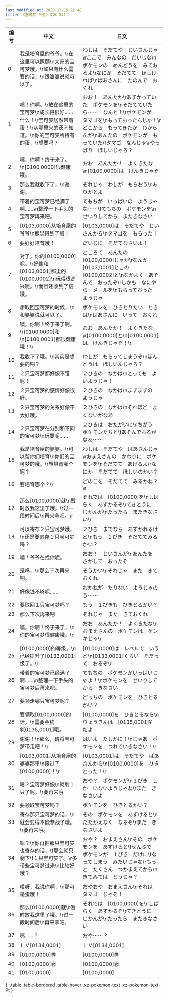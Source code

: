 ```yaml
---
last_modified_at: 2020-12-15 22:48
title: 《宝可梦 白金》文本 541
---
```

| 编号 | 中文 | 日文 |
| ---- | ---- | ---- |
| 0 | 我是培育屋的爷爷。\r在这里可以照顾\n大家的宝可梦哦。\r如果有什么需要的话，\n跟婆婆说就可以了。 | わしは　そだてや　じいさんじゃ\rここで　みんなの　だいじな\nポケモンの　めんどうを　みておるよ\rなにか　そだてて　ほしければ\nばあさんに　たのんで　おくれ |
| 1 | 嘿！你啊。\r放在这里的宝可梦\n成长得很好……什么！\r宝可梦居然带着蛋！\r从哪里来的还不知道。\n你的宝可梦所持有的蛋，\r想要吗？ | おお！　あんたか\rあずかっていた　ポケモンを\nそだてていたら⋯⋯　なんと！\rポケモンが　タマゴを\nもっておったんじゃ！\rどこから　もってきたか　わからんが\nあんたの　ポケモンが　もっていた\fタマゴ　なんじゃ\rやっぱり　ほしいじゃろ？ |
| 2 | 嘿，你啊！终于来了。\n[0100,0000]很健康哦。 | おお　あんたか！　よくきたな\n[0100,0000]は　げんきじゃぞ |
| 3 | 那么我就收下了，\n谢谢。 | それじゃ　わしが　もらおう\nありがとよ |
| 4 | 带着的宝可梦已经满了啊……\n整理一下手头的宝可梦再来吧。 | てもちが　いっぱいの　ようじゃな⋯⋯\fてもちの　ポケモンを\nせいりしてから　またきなさい |
| 5 | [0103,0000]从培育屋的爷爷\n那里得到了蛋！ | [0103,0000]は　そだてや　じいさんから\nタマゴを　もらった！ |
| 6 | 要好好培育哦！ | だいじに　そだてなさいよ！ |
| 7 | 对了，你的[0100,0000]呢。\r好像和[0103,0001]那里的[0100,0002]\n玩得很高兴呢。\r而且还收到了信哦。 | ところで　あんたの　[0100,0000]じゃが\rなんか　[0103,0001]とこの　[0100,0002]と\nなかよく　あそんで　おったぞ\rしかも　なにやら　メ－ルを\nもらっておった　ようじゃ |
| 8 | 想取回宝可梦的时候，\n和婆婆说就可以了。 | ポケモンを　ひきとりたい　ときは\nばあさんに　いって　おくれ |
| 9 | 噢，你啊！终于来了啊。\r[0100,0000]和\n[0100,0001]都很健康哦！\r | おお　あんたか！　よくきたな\r[0100,0000]と\n[0100,0001]は　げんきじゃぞ！\r |
| 10 | 我收下了哦。\n其实是想要的吧？ | わしが　もらってしまうぞ\nほんとうは　ほしいんじゃろ？ |
| 11 | ２只宝可梦都好像不错呢！ | ２ひきの　なかは\nとっても　よいようじゃ！ |
| 12 | ２只宝可梦的感情好像很好。 | ２ひきの　なかは\nまずまずの　ようじゃ |
| 13 | ２只宝可梦的关系好像不太好哦。 | ２ひきの　なかは\nそれほど　よくないがなあ |
| 14 | ２只宝可梦在分别和不同的宝可梦\n玩耍呢…… | ２ひきは　おたがいに\nちがう　ポケモンたちと\fあそんでおるがなあ⋯⋯ |
| 15 | 我是培育屋的婆婆。\r可以帮你们培育\n你们的宝可梦的哦。\r想培育哪个呢？ | わしは　そだてや　ばあさんじゃ\rおまえさんの　かわりに　ポケモンを\nそだてて　あげるよ\rなにか　そだてて　ほしいのかい？ |
| 16 | 要培育哪个？\r | どのこを　そだてて　みるかね？\r |
| 17 | 那么[0100,0000]就\n暂时放我这里了哦。\r过一段时间后\n再来拿吧。\r | それでは　[0100,0000]を\nしばらく　あずかるぞ\rてきとうに　じかんが\nたったら　またきなさい\r |
| 18 | 可以寄存２只宝可梦哦，\n还是要寄存１只宝可梦吗？ | ２ひき　までなら　あずかれるけど\nもう　１ぴき　そだててみるかい？ |
| 19 | 噢！爷爷在找你呢。 | おお！　じいさんが\nあんたを　さがして　おったぞ |
| 20 | 是吗，\n那么下次再来吧。 | そうかい\nそれじゃ　また　きておくれ |
| 21 | 好像钱不够呢…… | おかねが　たりない　ようじゃのう⋯⋯ |
| 22 | 要取回１只宝可梦吗？ | もう　１ぴきも　ひきとるかい？ |
| 23 | 那么下次再来吧 | それじゃ　また　きておくれ |
| 24 | 噢，你啊！终于来了，\n你的宝可梦很健康哦。\r | おお　あんたか！　よくきたな\nおまえさんの　ポケモンは　ゲンキじゃ\r |
| 25 | [0100,0000]的等级，\n已经提升了[0133,0001]级了。\r | [0100,0000]は　レベルで　いうと\n[0133,0001]くらい　そだって　おるぞ\r |
| 26 | 带着的宝可梦已经满了啊……\n整理一下手头的宝可梦后再来吧。 | てもちの　ポケモンがいっぱいじゃよ！\nポケモンを　せいりしてから　きなさい |
| 27 | 要领走哪只宝可梦呢？ | どっちの　ポケモンを　ひきとるかい？ |
| 28 | 要领取[0100,0000]的话，\n需要金钱$[0135,0001]哦。 | [0100,0000]を　ひきとるなら\nりょうきんは　[0135,0001]¥　だよ |
| 29 | 谢谢！\n那么，请将宝可梦带走吧！\r | はいよ　たしかに！\nじゃあ　ポケモンを　つれていきなさい！\r |
| 30 | [0103,0001]从培育屋的婆婆那里\n接过了[0100,0000]！\r | [0103,0001]は　そだてや　ばあさんから\n[0100,0000]を　ひきとった！\r |
| 31 | 嗯？宝可梦好像\n就剩１只了呢。\r要再来哦 | おや？　ポケモンが\n１ぴき　しか　いないようじゃね\rまた　きなさいよ |
| 32 | 要领取宝可梦吗？ | ポケモンを　ひきとるかい？ |
| 33 | 寄存那只宝可梦的话，\n就会变得不能参战了哦。\r要再来哦。 | その　ポケモンを　あずけると\nたたかえなく　なるぞ\rまた　きなさいよ |
| 34 | 嗯？\n你再把那只宝可梦也寄存的话，\f那么就只剩下\f１只宝可梦了。\r多带些宝可梦过来\n比较好哦？ | おや？　おまえさん\nその　ポケモンを　あずけると\fぜんぶで　ポケモンが　１ぴき　だけに\fなってしまう　みたいじゃな\rもっと　たくさん　つかまえてから\nきてみては　どうじゃ？ |
| 35 | 哎呀，我说你啊，\n那可是蛋哦！ | おやおや　おまえさん\nそれは　タマゴ　じゃぞ！ |
| 36 | 那么[0100,0000]就\n暂时放我这里了哦。\r过一段时间后\n再来拿吧。 | それでは　[0100,0000]を\nしばらく　あずかるぞ\rてきとうに　じかんが\nたったら　またきなさい |
| 37 | 咦……？ | おや⋯⋯？ |
| 38 | ＬＶ[0134,0001] | ＬＶ[0134,0001] |
| 39 | [0100,0000]㊚ | [0100,0000]㊚ |
| 40 | [0100,0000]㊛ | [0100,0000]㊛ |
| 41 | [0100,0000] | [0100,0000] |
{: .table .table-bordered .table-hover .xz-pokemon-text .xz-pokemon-text-Pt }